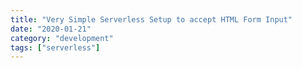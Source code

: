 ```yaml
---
title: "Very Simple Serverless Setup to accept HTML Form Input"
date: "2020-01-21"
category: "development"
tags: ["serverless"]
---
```


```html

```

```javascript
```
